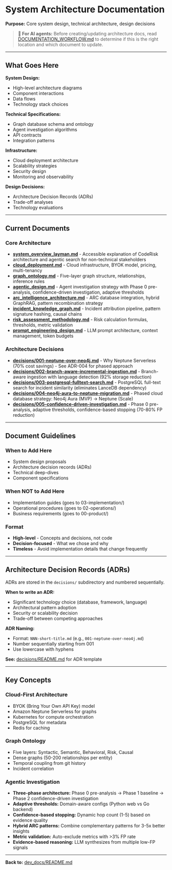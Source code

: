 # System Architecture Documentation

**Purpose:** Core system design, technical architecture, design decisions

> **📘 For AI agents:** Before creating/updating architecture docs, read [DOCUMENTATION_WORKFLOW.md](../DOCUMENTATION_WORKFLOW.md) to determine if this is the right location and which document to update.

---

## What Goes Here

**System Design:**
- High-level architecture diagrams
- Component interactions
- Data flows
- Technology stack choices

**Technical Specifications:**
- Graph database schema and ontology
- Agent investigation algorithms
- API contracts
- Integration patterns

**Infrastructure:**
- Cloud deployment architecture
- Scalability strategies
- Security design
- Monitoring and observability

**Design Decisions:**
- Architecture Decision Records (ADRs)
- Trade-off analyses
- Technology evaluations

---

## Current Documents

### Core Architecture
- **[system_overview_layman.md](system_overview_layman.md)** - Accessible explanation of CodeRisk architecture and agentic search for non-technical stakeholders
- **[cloud_deployment.md](cloud_deployment.md)** - Cloud infrastructure, BYOK model, pricing, multi-tenancy
- **[graph_ontology.md](graph_ontology.md)** - Five-layer graph structure, relationships, inference rules
- **[agentic_design.md](agentic_design.md)** - Agent investigation strategy with Phase 0 pre-analysis, confidence-driven investigation, adaptive thresholds
- **[arc_intelligence_architecture.md](arc_intelligence_architecture.md)** - ARC database integration, hybrid GraphRAG, pattern recombination strategy
- **[incident_knowledge_graph.md](incident_knowledge_graph.md)** - Incident attribution pipeline, pattern signature hashing, causal chains
- **[risk_assessment_methodology.md](risk_assessment_methodology.md)** - Risk calculation formulas, thresholds, metric validation
- **[prompt_engineering_design.md](prompt_engineering_design.md)** - LLM prompt architecture, context management, token budgets

### Architecture Decisions
- **[decisions/001-neptune-over-neo4j.md](decisions/001-neptune-over-neo4j.md)** - Why Neptune Serverless (70% cost savings) - See ADR-004 for phased approach
- **[decisions/002-branch-aware-incremental-ingestion.md](decisions/002-branch-aware-incremental-ingestion.md)** - Branch-aware ingestion with language detection (92% storage reduction)
- **[decisions/003-postgresql-fulltext-search.md](decisions/003-postgresql-fulltext-search.md)** - PostgreSQL full-text search for incident similarity (eliminates LanceDB dependency)
- **[decisions/004-neo4j-aura-to-neptune-migration.md](decisions/004-neo4j-aura-to-neptune-migration.md)** - Phased cloud database strategy: Neo4j Aura (MVP) → Neptune (Scale)
- **[decisions/005-confidence-driven-investigation.md](decisions/005-confidence-driven-investigation.md)** - Phase 0 pre-analysis, adaptive thresholds, confidence-based stopping (70-80% FP reduction)

---

## Document Guidelines

### When to Add Here
- System design proposals
- Architecture decision records (ADRs)
- Technical deep-dives
- Component specifications

### When NOT to Add Here
- Implementation guides (goes to 03-implementation/)
- Operational procedures (goes to 02-operations/)
- Business requirements (goes to 00-product/)

### Format
- **High-level** - Concepts and decisions, not code
- **Decision-focused** - What we chose and why
- **Timeless** - Avoid implementation details that change frequently

---

## Architecture Decision Records (ADRs)

ADRs are stored in the `decisions/` subdirectory and numbered sequentially.

**When to write an ADR:**
- Significant technology choice (database, framework, language)
- Architectural pattern adoption
- Security or scalability decision
- Trade-off between competing approaches

**ADR Naming:**
- Format: `NNN-short-title.md` (e.g., `001-neptune-over-neo4j.md`)
- Number sequentially starting from 001
- Use lowercase with hyphens

**See:** [decisions/README.md](decisions/README.md) for ADR template

---

## Key Concepts

### Cloud-First Architecture
- BYOK (Bring Your Own API Key) model
- Amazon Neptune Serverless for graphs
- Kubernetes for compute orchestration
- PostgreSQL for metadata
- Redis for caching

### Graph Ontology
- Five layers: Syntactic, Semantic, Behavioral, Risk, Causal
- Dense graphs (50-200 relationships per entity)
- Temporal coupling from git history
- Incident correlation

### Agentic Investigation
- **Three-phase architecture:** Phase 0 pre-analysis → Phase 1 baseline → Phase 2 confidence-driven investigation
- **Adaptive thresholds:** Domain-aware configs (Python web vs Go backend)
- **Confidence-based stopping:** Dynamic hop count (1-5) based on evidence quality
- **Hybrid ARC patterns:** Combine complementary patterns for 3-5x better insights
- **Metric validation:** Auto-exclude metrics with >3% FP rate
- **Evidence-based reasoning:** LLM synthesizes from multiple low-FP signals

---

**Back to:** [dev_docs/README.md](../README.md)
